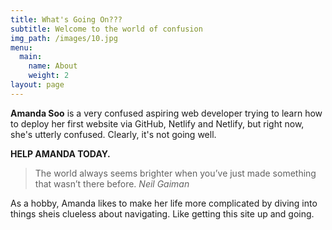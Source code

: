 ```yaml
---
title: What's Going On???
subtitle: Welcome to the world of confusion
img_path: /images/10.jpg
menu:
  main:
    name: About
    weight: 2
layout: page
---
```

**Amanda Soo** is a very confused aspiring web developer trying to learn how to deploy her first website via GitHub, Netlify and Netlify, but right now, she's utterly confused. Clearly, it's not going well.

**HELP AMANDA TODAY.**

> The world always seems brighter when you’ve just made something that wasn’t there before. <cite>Neil Gaiman</cite>

As a hobby, Amanda likes to make her life more complicated by diving into things sheis clueless about navigating. Like getting this site up and going.
